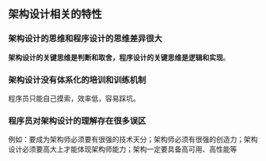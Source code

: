 ## 架构设计相关的特性

### 架构设计的思维和程序设计的思维差异很大

**架构设计的关键思维是判断和取舍，程序设计的关键思维是逻辑和实现**。

### 架构设计没有体系化的培训和训练机制

程序员只能自己摸索，效率低，容易踩坑。

### 程序员对架构设计的理解存在很多误区

例如：要成为架构师必须要有很强的技术天分；架构师必须有很强的创造力；架构设计必须要高大上才能体现架构师能力；架构一定要具备高可用、高性能等

